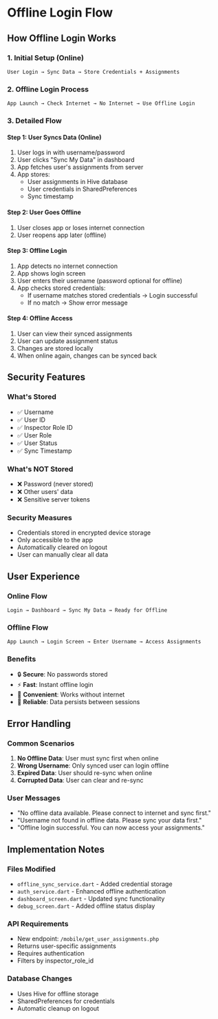 # Offline Login Flow

## How Offline Login Works

### 1. Initial Setup (Online)
```
User Login → Sync Data → Store Credentials + Assignments
```

### 2. Offline Login Process
```
App Launch → Check Internet → No Internet → Use Offline Login
```

### 3. Detailed Flow

#### Step 1: User Syncs Data (Online)
1. User logs in with username/password
2. User clicks "Sync My Data" in dashboard
3. App fetches user's assignments from server
4. App stores:
   - User assignments in Hive database
   - User credentials in SharedPreferences
   - Sync timestamp

#### Step 2: User Goes Offline
1. User closes app or loses internet connection
2. User reopens app later (offline)

#### Step 3: Offline Login
1. App detects no internet connection
2. App shows login screen
3. User enters their username (password optional for offline)
4. App checks stored credentials:
   - If username matches stored credentials → Login successful
   - If no match → Show error message

#### Step 4: Offline Access
1. User can view their synced assignments
2. User can update assignment status
3. Changes are stored locally
4. When online again, changes can be synced back

## Security Features

### What's Stored
- ✅ Username
- ✅ User ID
- ✅ Inspector Role ID
- ✅ User Role
- ✅ User Status
- ✅ Sync Timestamp

### What's NOT Stored
- ❌ Password (never stored)
- ❌ Other users' data
- ❌ Sensitive server tokens

### Security Measures
- Credentials stored in encrypted device storage
- Only accessible to the app
- Automatically cleared on logout
- User can manually clear all data

## User Experience

### Online Flow
```
Login → Dashboard → Sync My Data → Ready for Offline
```

### Offline Flow
```
App Launch → Login Screen → Enter Username → Access Assignments
```

### Benefits
- 🔒 **Secure**: No passwords stored
- ⚡ **Fast**: Instant offline login
- 📱 **Convenient**: Works without internet
- 🔄 **Reliable**: Data persists between sessions

## Error Handling

### Common Scenarios
1. **No Offline Data**: User must sync first when online
2. **Wrong Username**: Only synced user can login offline
3. **Expired Data**: User should re-sync when online
4. **Corrupted Data**: User can clear and re-sync

### User Messages
- "No offline data available. Please connect to internet and sync first."
- "Username not found in offline data. Please sync your data first."
- "Offline login successful. You can now access your assignments."

## Implementation Notes

### Files Modified
- `offline_sync_service.dart` - Added credential storage
- `auth_service.dart` - Enhanced offline authentication
- `dashboard_screen.dart` - Updated sync functionality
- `debug_screen.dart` - Added offline status display

### API Requirements
- New endpoint: `/mobile/get_user_assignments.php`
- Returns user-specific assignments
- Requires authentication
- Filters by inspector_role_id

### Database Changes
- Uses Hive for offline storage
- SharedPreferences for credentials
- Automatic cleanup on logout


